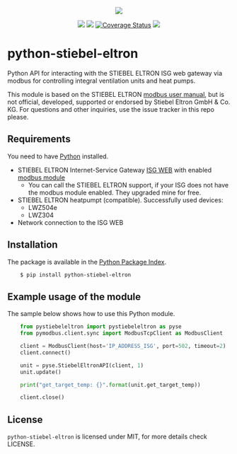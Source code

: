 <p align=center>
    <img src="https://www.stiebel-eltron.de/apps/ste/docroot/images/single/logo-stiebel-eltron.png"/>
</p>
<p align=center>
    <a href="https://pypi.org/project/pystiebeleltron/"><img src="https://img.shields.io/pypi/v/pystiebeleltron.svg"/></a>
    <a href="https://github.com/fucm/python-stiebel-eltron"><img src="https://github.com/fucm/python-stiebel-eltron/actions/workflows/test-python-package/badge.svg"/></a>
    <a href='https://coveralls.io/github/fucm/python-stiebel-eltron?branch=master'><img src='https://coveralls.io/repos/github/fucm/python-stiebel-eltron/badge.svg?branch=master' alt='Coverage Status' /></a>
  <img src="https://img.shields.io/github/license/fucm/python-stiebel-eltron.svg"/></a>
</p>

# python-stiebel-eltron
Python API for interacting with the STIEBEL ELTRON ISG web gateway via modbus for controlling integral ventilation units and heat pumps.

This module is based on the STIEBEL ELTRON [modbus user manual](https://www.stiebel-eltron.ch/content/dam/ste/ch/de/downloads/kundenservice/smart-home/Modbus/Modbus%20Bedienungsanleitung.pdf), but is not official, developed, supported or endorsed by Stiebel Eltron GmbH & Co. KG. For questions and other inquiries, use the issue tracker in this repo please.

## Requirements
You need to have [Python](https://www.python.org) installed.

* STIEBEL ELTRON Internet-Service Gateway [ISG WEB](https://www.stiebel-eltron.com/en/home/products-solutions/renewables/controller_energymanagement/internet_servicegateway/isg_web.html) with enabled [modbus module](https://www.stiebel-eltron.ch/de/home/service/smart-home/modbus.html)
  * You can call the STIEBEL ELTRON support, if your ISG does not have the modbus module enabled. They upgraded mine for free.
* STIEBEL ELTRON heatpumpt (compatible). Successfully used devices:
  * LWZ504e
  * LWZ304
* Network connection to the ISG WEB

## Installation
The package is available in the [Python Package Index](https://pypi.python.org/).

```bash
    $ pip install python-stiebel-eltron
```

## Example usage of the module
The sample below shows how to use this Python module.

```python
    from pystiebeleltron import pystiebeleltron as pyse
    from pymodbus.client.sync import ModbusTcpClient as ModbusClient

    client = ModbusClient(host='IP_ADDRESS_ISG', port=502, timeout=2)
    client.connect()

    unit = pyse.StiebelEltronAPI(client, 1)
    unit.update()

    print("get_target_temp: {}".format(unit.get_target_temp))

    client.close()
```

## License

``python-stiebel-eltron`` is licensed under MIT, for more details check LICENSE.

